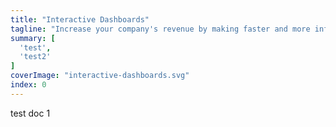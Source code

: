```yaml
---
title: "Interactive Dashboards"
tagline: "Increase your company's revenue by making faster and more informed decisions using your data."
summary: [
  'test',
  'test2'
]
coverImage: "interactive-dashboards.svg"
index: 0
---
```

test doc 1